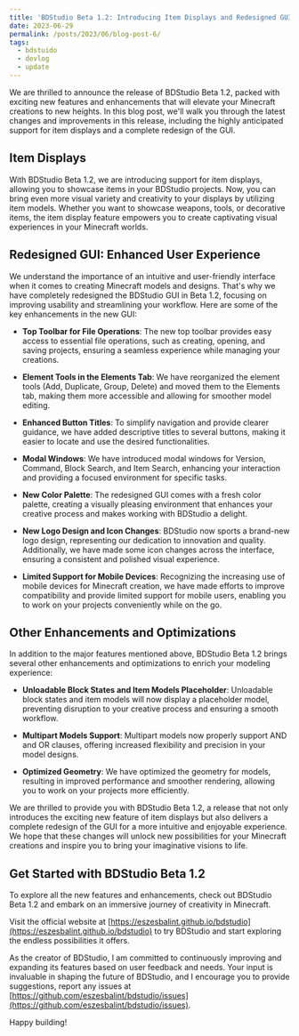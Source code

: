 ```yaml
---
title: 'BDStudio Beta 1.2: Introducing Item Displays and Redesigned GUI'
date: 2023-06-29
permalink: /posts/2023/06/blog-post-6/
tags:
  - bdstuido
  - devlog
  - update
---
```


We are thrilled to announce the release of BDStudio Beta 1.2, packed with exciting new features and enhancements that will elevate your Minecraft creations to new heights. In this blog post, we'll walk you through the latest changes and improvements in this release, including the highly anticipated support for item displays and a complete redesign of the GUI.

## Item Displays

With BDStudio Beta 1.2, we are introducing support for item displays, allowing you to showcase items in your BDStudio projects. Now, you can bring even more visual variety and creativity to your displays by utilizing item models. Whether you want to showcase weapons, tools, or decorative items, the item display feature empowers you to create captivating visual experiences in your Minecraft worlds.

## Redesigned GUI: Enhanced User Experience

We understand the importance of an intuitive and user-friendly interface when it comes to creating Minecraft models and designs. That's why we have completely redesigned the BDStudio GUI in Beta 1.2, focusing on improving usability and streamlining your workflow. Here are some of the key enhancements in the new GUI:

- **Top Toolbar for File Operations**: The new top toolbar provides easy access to essential file operations, such as creating, opening, and saving projects, ensuring a seamless experience while managing your creations.

- **Element Tools in the Elements Tab**: We have reorganized the element tools (Add, Duplicate, Group, Delete) and moved them to the Elements tab, making them more accessible and allowing for smoother model editing.

- **Enhanced Button Titles**: To simplify navigation and provide clearer guidance, we have added descriptive titles to several buttons, making it easier to locate and use the desired functionalities.

- **Modal Windows**: We have introduced modal windows for Version, Command, Block Search, and Item Search, enhancing your interaction and providing a focused environment for specific tasks.

- **New Color Palette**: The redesigned GUI comes with a fresh color palette, creating a visually pleasing environment that enhances your creative process and makes working with BDStudio a delight.

- **New Logo Design and Icon Changes**: BDStudio now sports a brand-new logo design, representing our dedication to innovation and quality. Additionally, we have made some icon changes across the interface, ensuring a consistent and polished visual experience.

- **Limited Support for Mobile Devices**: Recognizing the increasing use of mobile devices for Minecraft creation, we have made efforts to improve compatibility and provide limited support for mobile users, enabling you to work on your projects conveniently while on the go.

## Other Enhancements and Optimizations

In addition to the major features mentioned above, BDStudio Beta 1.2 brings several other enhancements and optimizations to enrich your modeling experience:

- **Unloadable Block States and Item Models Placeholder**: Unloadable block states and item models will now display a placeholder model, preventing disruption to your creative process and ensuring a smooth workflow.

- **Multipart Models Support**: Multipart models now properly support AND and OR clauses, offering increased flexibility and precision in your model designs.

- **Optimized Geometry**: We have optimized the geometry for models, resulting in improved performance and smoother rendering, allowing you to work on your projects more efficiently.

We are thrilled to provide you with BDStudio Beta 1.2, a release that not only introduces the exciting new feature of item displays but also delivers a complete redesign of the GUI for a more intuitive and enjoyable experience. We hope that these changes will unlock new possibilities for your Minecraft creations and inspire you to bring your imaginative visions to life.

## Get Started with BDStudio Beta 1.2

To explore all the new features and enhancements, check out BDStudio Beta 1.2 and embark on an immersive journey of creativity in Minecraft.


Visit the official website at [https://eszesbalint.github.io/bdstudio](https://eszesbalint.github.io/bdstudio) to try BDStudio and start exploring the endless possibilities it offers.

As the creator of BDStudio, I am committed to continuously improving and expanding its features based on user feedback and needs. Your input is invaluable in shaping the future of BDStudio, and I encourage you to provide suggestions, report any issues at [https://github.com/eszesbalint/bdstudio/issues](https://github.com/eszesbalint/bdstudio/issues).

Happy building!